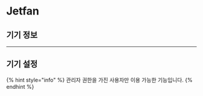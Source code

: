# Jetfan

## 기기 정보

***

## 기기 설정

{% hint style="info" %}
관리자 권한을 가진 사용자만 이용 가능한 기능입니다.&#x20;
{% endhint %}

